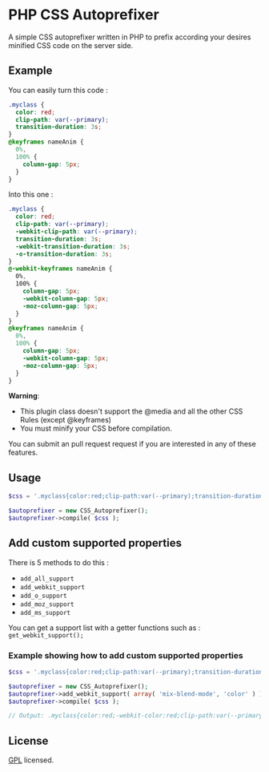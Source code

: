 # PHP CSS Autoprefixer
A simple CSS autoprefixer written in PHP to prefix according your desires minified CSS code on the server side.

## Example

You can easily turn this code : 

```css
.myclass {
  color: red;
  clip-path: var(--primary);
  transition-duration: 3s;
}
@keyframes nameAnim {
  0%,
  100% {
    column-gap: 5px;
  }
}

```

Into this one :

```css
.myclass {
  color: red;
  clip-path: var(--primary);
  -webkit-clip-path: var(--primary);
  transition-duration: 3s;
  -webkit-transition-duration: 3s;
  -o-transition-duration: 3s;
}
@-webkit-keyframes nameAnim {
  0%,
  100% {
    column-gap: 5px;
    -webkit-column-gap: 5px;
    -moz-column-gap: 5px;
  }
}
@keyframes nameAnim {
  0%,
  100% {
    column-gap: 5px;
    -webkit-column-gap: 5px;
    -moz-column-gap: 5px;
  }
}
```

**Warning**:
- This plugin class doesn't support the @media and all the other CSS Rules (except @keyframes)
- You must minify your CSS before compilation.

You can submit an pull request request if you are interested in any of these features.

## Usage
```php
$css = '.myclass{color:red;clip-path:var(--primary);transition-duration:3s;}@keyframes nameAnim{0%,100%{column-gap:5px;}}';

$autoprefixer = new CSS_Autoprefixer();
$autoprefixer->compile( $css );
```

## Add custom supported properties

There is 5 methods to do this :

- `add_all_support`
- `add_webkit_support`
- `add_o_support`
- `add_moz_support`
- `add_ms_support`

You can get a support list with a getter functions such as : `get_webkit_support();`

### Example showing how to add custom supported properties

```php
$css = '.myclass{color:red;clip-path:var(--primary);transition-duration:3s;}@keyframes nameAnim{0%,100%{column-gap:5px;}}';

$autoprefixer = new CSS_Autoprefixer();
$autoprefixer->add_webkit_support( array( 'mix-blend-mode', 'color' ) );
$autoprefixer->compile( $css );

// Output: .myclass{color:red;-webkit-color:red;clip-path:var(--primary);-webkit-clip-path:var(--primary);transition-duration:3s;-webkit-transition-duration:3s;-o-transition-duration:3s;}@-webkit-keyframes nameAnim{0%,100%{column-gap:5px;-webkit-column-gap:5px;-moz-column-gap:5px;}}@keyframes nameAnim{0%,100%{column-gap:5px;-webkit-column-gap:5px;-moz-column-gap:5px;}}
```

## License

[GPL](https://www.gnu.org/licenses/gpl-3.0.html) licensed.